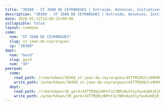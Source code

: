 ```yaml
---
title: "30360 - ST JEAN DE CEYRARGUES | Entraide, Annonces, Initiatives"
description: "30360 - ST JEAN DE CEYRARGUES | Entraide, Annonces, Initiatives"
date: 2020-01-11T14:09:21+09:00
collapsible: false
layout: commune
comm:
  nom: "ST JEAN DE CEYRARGUES"
  slug: st-jean-de-ceyrargues
  cp: "30360"
dept:
  nom: "Gard"
  slug: gard
  num: "30"
peerpad:
  comm:
    read_path: /r/markdown/30360_st-jean-de-ceyrargues/4XTTM1DQJcx9HhN5bqi8D274rF2H8o2GoKxM6Vi5gFACzLBdf
    write_path: /w/markdown/30360_st-jean-de-ceyrargues/4XTTM1DQJcx9HhN5bqi8D274rF2H8o2GoKxM6Vi5gFACzLBdf-K3TgV7NAp5v51ouydHgoFNYKu8e3MTeqLpTykyceNnZVSuJWPHKs2ugRs9KJrpKKcYoU4u3HBdhggdtJ9fASoiEvB1epVKTKmF9XeMpZycVHdnH3RM4XBw7XroX2UwTe7rYwyz85
  dept:
    read_path: /r/markdown/30_gard/4XTTM2WjnNPnt1LYBRz8uSfoyfwv6abKjKjNdBGxuvymmgvkj
    write_path: /w/markdown/30_gard/4XTTM2WjnNPnt1LYBRz8uSfoyfwv6abKjKjNdBGxuvymmgvkj-K3TgUpCvFefN2LRJ7huXqVovWWqmjJgEMWkVs9s4fhfrGjyZZK9z4gxyddycCKs6S9BWFUcJqqZYCKuxj79SWNiGiob7Xchr25rMmkVQhAFrAwBxAqY3T99GTsQfKxLrXrnx3pGK
---
```


